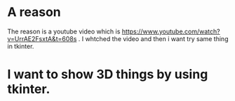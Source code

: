 # A reason
The reason is a youtube video which is https://www.youtube.com/watch?v=UrrAE2FsxtA&t=608s .
I whtched the video and then i want try same thing in tkinter.

# I want to show 3D things by using tkinter.

